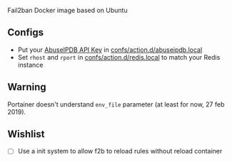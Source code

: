 Fail2ban Docker image based on Ubuntu

## Configs
- Put your [AbuseIPDB API Key](https://www.abuseipdb.com/account/api) in [confs/action.d/abuseipdb.local](confs/action.d/abuseipdb.local)
- Set `rhost` and `rport` in [confs/action.d/redis.local](confs/action.d/redis.local) to match your Redis instance

## Warning
Portainer doesn't understand `env_file` parameter (at least for now, 27 feb 2019).

## Wishlist
- [ ] Use a init system to allow f2b to reload rules without reload container

